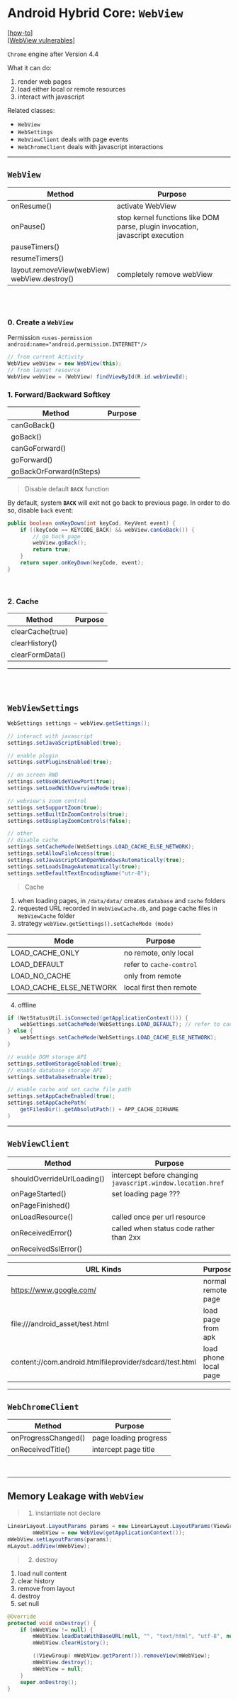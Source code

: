 # Android Hybrid Core: `WebView`
[[how-to][referral]]  
[[WebView vulnerables][WebView-vulnerables]]

`Chrome` engine after Version 4.4

What it can do:
1. render web pages
1. load either local or remote resources
1. interact with javascript

Related classes:
* `WebView`
* `WebSettings`
* `WebViewClient` deals with page events
* `WebChromeClient` deals with javascript interactions

---

## `WebView` 

Method | Purpose
---|---
onResume() | activate WebView
onPause() | stop kernel functions like DOM parse, plugin invocation, javascript execution
pauseTimers() | 
resumeTimers() | 
layout.removeView(webView) <br> webView.destroy() | completely remove webView

<br>
<br>

### 0. Create a `WebView`
Permission
`<uses-permission android:name="android.permission.INTERNET"/>`

```java
// from current Activity
WebView webView = new WebView(this);
// from layout resource 
WebView webView = (WebView) findViewById(R.id.webViewId);
```

### 1. Forward/Backward Softkey
Method | Purpose
---|---
canGoBack() |
goBack() |
canGoForward() |
goForward() |
goBackOrForward(nSteps) |

>Disable default **`BACK`** function

By default, system **`BACK`** will exit not go back to previous page. In order to do so, disable `back` event:
```java
public boolean onKeyDown(int keyCod, KeyVent event) {
    if ((keyCode == KEYCODE_BACK) && webView.canGoBack()) {
        // go back page
        webView.goBack();
        return true;
    }
    return super.onKeyDown(keyCode, event);
}
```
<br>

### 2. Cache
Method | Purpose
---|---
clearCache(true) | 
clearHistory() | 
clearFormData() | 

---
<br>
<br>

 
## `WebViewSettings`
```java
WebSettings settings = webView.getSettings();

// interact with javascript
settings.setJavaScriptEnabled(true);

// enable plugin
settings.setPluginsEnabled(true);

// on screen RWD
settings.setUseWideViewPort(true);
settings.setLoadWithOverviewMode(true);

// webview's zoom control
settings.setSupportZoom(true);
settings.setBuiltInZoomControls(true);
settings.setDisplayZoomControls(false);

// other
// disable cache
settings.setCacheMode(WebSettings.LOAD_CACHE_ELSE_NETWORK);
settings.setAllowFileAccess(true);
settings.setJavascriptCanOpenWindowsAutomatically(true);
settings.setLoadsImageAutomatically(true);
settings.setDefaultTextEncodingName("utr-8");
```
>Cache
1. when loading pages, in `/data/data/` creates `database` and `cache` folders
1. requested URL recorded in `WebViewCache.db`, and page cache files in `WebViewCache` folder
1. strategy
`webView.getSettings().setCacheMode (mode)`

Mode | Purpose
---|---
LOAD_CACHE_ONLY | no remote, only local
LOAD_DEFAULT | refer to `cache-control`
LOAD_NO_CACHE | only from remote
LOAD_CACHE_ELSE_NETWORK | local first then remote

4. offline
```java
if (NetStatusUtil.isConnected(getApplicationContext())) {
    webSettings.setCacheMode(WebSettings.LOAD_DEFAULT); // refer to cache-control
} else {
    webSettings.setCacheMode(WebSettings.LOAD_CACHE_ELSE_NETWORK);
}

// enable DOM storage API
settings.setDomStorageEnabled(true);
// enable database storage API
settings.setDatabaseEnable(true);

// enable cache and set cache file path
settings.setAppCacheEnabled(true);
settings.setAppCachePath(
    getFilesDir().getAbsolutPath() + APP_CACHE_DIRNAME
)
```
---
## `WebViewClient`
Method | Purpose
---|---
shouldOverrideUrlLoading() | intercept before changing `javascript.window.location.href`
onPageStarted() | set loading page ???
onPageFinished() |
onLoadResource() | called once per url resource
onReceivedError() | called when status code rather than 2xx
onReceivedSslError() |

URL Kinds | Purpose
---|---
https://www.google.com/ | normal remote page
file:///android_asset/test.html | load page from apk
content://com.android.htmlfileprovider/sdcard/test.html | load phone local page

---
## `WebChromeClient`
Method | Purpose
---|---
onProgressChanged() | page loading progress
onReceivedTitle() | intercept page title

<br>

---
## Memory Leakage with `WebView`
>1. instantiate not declare
```java
LinearLayout.LayoutParams params = new LinearLayout.LayoutParams(ViewGroup.LayoutParams.MATCH_PARENT, ViewGroup.LayoutParams.MATCH_PARENT);
        mWebView = new WebView(getApplicationContext());
mWebView.setLayoutParams(params);
mLayout.addView(mWebView);
``` 
>2. destroy
1. load null content
1. clear history
1. remove from layout
1. destroy
1. set null
```java
@Override
protected void onDestroy() {
    if (mWebView != null) {
        mWebView.loadDataWithBaseURL(null, "", "text/html", "utf-8", null);
        mWebView.clearHistory();

        ((ViewGroup) mWebView.getParent()).removeView(mWebView);
        mWebView.destroy();
        mWebView = null;
    }
    super.onDestroy();
}
```

[referral]: https://blog.csdn.net/carson_ho/article/details/52693322
[WebView-vulnerables]: https://www.jianshu.com/p/3a345d27cd42